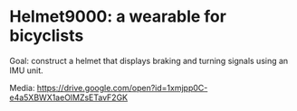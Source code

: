 # Helmet9000: a wearable for bicyclists

Goal: construct a helmet that displays braking and turning signals using an IMU unit.

Media: https://drive.google.com/open?id=1xmjpp0C-e4a5XBWX1aeOlMZsETavF2GK
